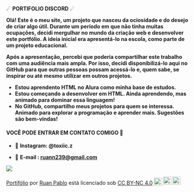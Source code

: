 ☄ **PORTIFOLIO DISCORD** ☄

**Olá! Este é o meu site, um projeto que nasceu da ociosidade e do desejo de criar algo útil. Durante um período em que não tinha muitas ocupações, decidi mergulhar no mundo da criação web e desenvolver este portfólio. A ideia inicial era apresentá-lo na escola, como parte de um projeto educacional.**

**Após a apresentação, percebi que poderia compartilhar este trabalho com uma audiência mais ampla. Por isso, decidi disponibilizá-lo aqui no GitHub para que outras pessoas possam acessá-lo e, quem sabe, se inspirar ou até mesmo utilizar em outros projetos.**

- **Estou aprendento HTML no Alura como minha base de estudos.**
- **Estou começando a desenvolver em HTML. Ainda aprendendo, mas animado para dominar essa linguagem!**
- **No GitHub, compartilho meus projetos para quem se interessa. Animado para explorar a programação e aprender mais. Sugestões são bem-vindas!**

#### **VOCÊ PODE ENTRAR EM CONTATO COMIGO** 📮
  
- 👀 **Instagram: @toxiic.z**

- 📨  **E-mail : ruann239@gmail.com**

![](https://media1.tenor.com/m/XSjKW2U6qHAAAAAC/smile-krupovich.gif)




<p xmlns:cc="http://creativecommons.org/ns#" xmlns:dct="http://purl.org/dc/terms/"><a property="dct:title" rel="cc :attributionURL" href="https://github.com/zToxicz/Discord-portifolio">Portifólio</a> por <a rel="cc:attributionURL dct:creator" property="cc:attributionName" href="https ://github.com/zToxicz">Ruan Pablo</a> está licenciado sob <a href="https://creativecommons.org/licenses/by-nc/4.0/?ref=chooser-v1" target=" _blank" rel="license noopener noreferrer" style="display:inline-block;">CC BY-NC 4.0<img style="height:22px!important;margin-left:3px;vertical-align:text-bottom; " src="https://mirrors.creativecommons.org/presskit/icons/cc.svg?ref=chooser-v1" alt=""><img style="height:22px!important;margin-left:3px;vertical -align:texto inferior;" src="https://mirrors.creativecommons.org/presskit/icons/by.svg?ref=chooser-v1" alt=""><img style="height:22px!important;margin-left:3px;vertical -align:texto inferior;" src="https://mirrors.creativecommons.org/presskit/icons/nc.svg?ref=chooser-v1" alt=""></a></p>
